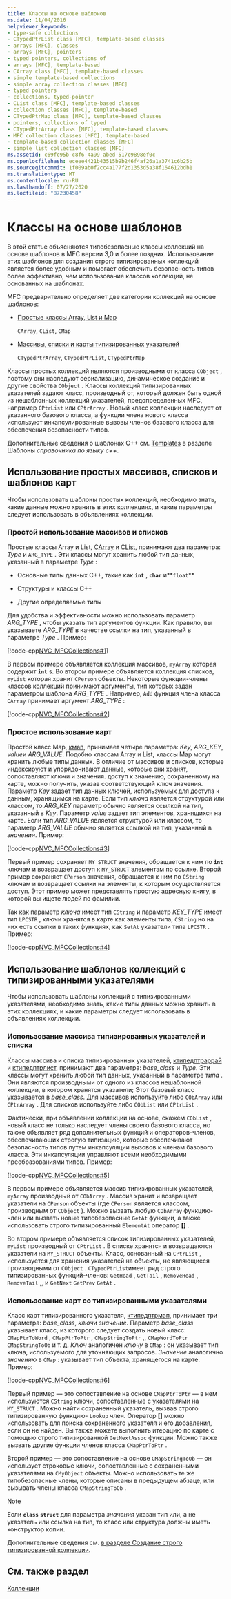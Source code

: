 ```yaml
---
title: Классы на основе шаблонов
ms.date: 11/04/2016
helpviewer_keywords:
- type-safe collections
- CTypedPtrList class [MFC], template-based classes
- arrays [MFC], classes
- arrays [MFC], pointers
- typed pointers, collections of
- arrays [MFC], template-based
- CArray class [MFC], template-based classes
- simple template-based collections
- simple array collection classes [MFC]
- typed pointers
- collections, typed-pointer
- CList class [MFC], template-based classes
- collection classes [MFC], template-based
- CTypedPtrMap class [MFC], template-based classes
- pointers, collections of typed
- CTypedPtrArray class [MFC], template-based classes
- MFC collection classes [MFC], template-based
- template-based collection classes [MFC]
- simple list collection classes [MFC]
ms.assetid: c69fc95b-c8f6-4a99-abed-517c9898ef0c
ms.openlocfilehash: eceee4421b43515b9b246f4af26a1a3741c6b25b
ms.sourcegitcommit: 1f009ab0f2cc4a177f2d1353d5a38f164612bdb1
ms.translationtype: MT
ms.contentlocale: ru-RU
ms.lasthandoff: 07/27/2020
ms.locfileid: "87230458"
---
```

# <a name="template-based-classes"></a>Классы на основе шаблонов

В этой статье объясняются типобезопасные классы коллекций на основе шаблонов в MFC версии 3,0 и более поздних. Использование этих шаблонов для создания строго типизированных коллекций является более удобным и помогает обеспечить безопасность типов более эффективно, чем использование классов коллекций, не основанных на шаблонах.

MFC предварительно определяет две категории коллекций на основе шаблонов:

- [Простые классы Array, List и Map](#_core_using_simple_array.2c_.list.2c_.and_map_templates)

   `CArray`, `CList`, `CMap`

- [Массивы, списки и карты типизированных указателей](#_core_using_typed.2d.pointer_collection_templates)

   `CTypedPtrArray`, `CTypedPtrList`, `CTypedPtrMap`

Классы простых коллекций являются производными от класса `CObject` , поэтому они наследуют сериализацию, динамическое создание и другие свойства `CObject` . Классы коллекций типизированных указателей задают класс, производный от, который должен быть одной из нешаблонных коллекций указателей, предопределенных MFC, например `CPtrList` или `CPtrArray` . Новый класс коллекции наследует от указанного базового класса, а функции члена нового класса используют инкапсулированные вызовы членов базового класса для обеспечения безопасности типов.

Дополнительные сведения о шаблонах C++ см. [Templates](../cpp/templates-cpp.md) в разделе Шаблоны *справочника по языку c++*.

## <a name="using-simple-array-list-and-map-templates"></a><a name="_core_using_simple_array.2c_.list.2c_.and_map_templates"></a>Использование простых массивов, списков и шаблонов карт

Чтобы использовать шаблоны простых коллекций, необходимо знать, какие данные можно хранить в этих коллекциях, и какие параметры следует использовать в объявлениях коллекции.

### <a name="simple-array-and-list-usage"></a><a name="_core_simple_array_and_list_usage"></a>Простой использование массивов и списков

Простые классы Array и List, [CArray](../mfc/reference/carray-class.md) и [CList](../mfc/reference/clist-class.md), принимают два параметра: *Type* и `ARG_TYPE` . Эти классы могут хранить любой тип данных, указанный в параметре *Type* :

- Основные типы данных C++, такие как **`int`** , **`char`** и**`float`**

- Структуры и классы C++

- Другие определяемые типы

Для удобства и эффективности можно использовать параметр *ARG_TYPE* , чтобы указать тип аргументов функции. Как правило, вы указываете *ARG_TYPE* в качестве ссылки на тип, указанный в параметре *Type* . Пример:

[!code-cpp[NVC_MFCCollections#1](../mfc/codesnippet/cpp/template-based-classes_1.cpp)]

В первом примере объявляется коллекция массивов, `myArray` которая содержит **`int`** s. Во втором примере объявляется коллекция списков, `myList` которая хранит `CPerson` объекты. Некоторые функции-члены классов коллекций принимают аргументы, тип которых задан параметром шаблона *ARG_TYPE* . Например, `Add` функция члена класса `CArray` принимает аргумент *ARG_TYPE* :

[!code-cpp[NVC_MFCCollections#2](../mfc/codesnippet/cpp/template-based-classes_2.cpp)]

### <a name="simple-map-usage"></a><a name="_core_simple_map_usage"></a>Простое использование карт

Простой класс Map, [кмап](../mfc/reference/cmap-class.md), принимает четыре параметра: *Key*, *ARG_KEY*, *value*и *ARG_VALUE*. Подобно классам Array и List, классы Map могут хранить любые типы данных. В отличие от массивов и списков, которые индексируют и упорядочивают данные, которые они хранят, сопоставляют ключи и значения. доступ к значению, сохраненному на карте, можно получить, указав соответствующий ключ значения. Параметр *Key* задает тип данных ключей, используемых для доступа к данным, хранящимся на карте. Если тип *ключа* является структурой или классом, то *ARG_KEY* параметр обычно является ссылкой на тип, указанный в *Key*. Параметр *value* задает тип элементов, хранящихся на карте. Если тип *ARG_VALUE* является структурой или классом, то параметр *ARG_VALUE* обычно является ссылкой на тип, указанный в *значении*. Пример:

[!code-cpp[NVC_MFCCollections#3](../mfc/codesnippet/cpp/template-based-classes_3.cpp)]

Первый пример сохраняет `MY_STRUCT` значения, обращается к ним по **`int`** ключам и возвращает доступ к `MY_STRUCT` элементам по ссылке. Второй пример сохраняет `CPerson` значения, обращается к ним по `CString` ключам и возвращает ссылки на элементы, к которым осуществляется доступ. Этот пример может представлять простую адресную книгу, в которой вы ищете людей по фамилии.

Так как параметр *ключа* имеет тип `CString` и параметр *KEY_TYPE* имеет тип `LPCSTR` , ключи хранятся в карте как элементы типа, `CString` но на них есть ссылки в таких функциях, как `SetAt` указатели типа `LPCSTR` . Пример:

[!code-cpp[NVC_MFCCollections#4](../mfc/codesnippet/cpp/template-based-classes_4.cpp)]

## <a name="using-typed-pointer-collection-templates"></a><a name="_core_using_typed.2d.pointer_collection_templates"></a>Использование шаблонов коллекций с типизированными указателями

Чтобы использовать шаблоны коллекций с типизированными указателями, необходимо знать, какие типы данных можно хранить в этих коллекциях, и какие параметры следует использовать в объявлениях коллекции.

### <a name="typed-pointer-array-and-list-usage"></a><a name="_core_typed.2d.pointer_array_and_list_usage"></a>Использование массива типизированных указателей и списка

Классы массива и списка типизированных указателей, [ктипедптраррай](../mfc/reference/ctypedptrarray-class.md) и [ктипедптрлист](../mfc/reference/ctypedptrlist-class.md), принимают два параметра: *base_class* и *Type*. Эти классы могут хранить любой тип данных, указанный в параметре *типа* . Они являются производными от одного из классов нешаблонной коллекции, в котором хранятся указатели; Этот базовый класс указывается в *base_class*. Для массивов используйте либо `CObArray` или `CPtrArray` . Для списков используйте либо `CObList` или `CPtrList` .

Фактически, при объявлении коллекции на основе, скажем `CObList` , новый класс не только наследует члены своего базового класса, но также объявляет ряд дополнительных функций и операторов-членов, обеспечивающих строгую типизацию, которые обеспечивают безопасность типов путем инкапсуляции вызовов к членам базового класса. Эти инкапсуляции управляют всеми необходимыми преобразованиями типов. Пример:

[!code-cpp[NVC_MFCCollections#5](../mfc/codesnippet/cpp/template-based-classes_5.cpp)]

В первом примере объявляется массив типизированных указателей, `myArray` производный от `CObArray` . Массив хранит и возвращает указатели на `CPerson` объекты (где `CPerson` является классом, производным от `CObject` ). Можно вызвать любую `CObArray` функцию-член или вызвать новые типобезопасные `GetAt` функции, а также использовать строго типизированный `ElementAt` оператор **[]** .

Во втором примере объявляется список типизированных указателей, `myList` производный от `CPtrList` . В списке хранятся и возвращаются указатели на `MY_STRUCT` объекты. Класс, основанный на `CPtrList` , используется для хранения указателей на объекты, не являющиеся производными от `CObject` . `CTypedPtrList`имеет ряд строго типизированных функций-членов: `GetHead` , `GetTail` , `RemoveHead` , `RemoveTail` ,, и `GetNext` `GetPrev` `GetAt` .

### <a name="typed-pointer-map-usage"></a><a name="_core_typed.2d.pointer_map_usage"></a>Использование карт со типизированными указателями

Класс карт типизированного указателя, [ктипедптрмап](../mfc/reference/ctypedptrmap-class.md), принимает три параметра: *base_class*, *ключ*и *значение*. Параметр *base_class* указывает класс, из которого следует создать новый класс: `CMapPtrToWord` , `CMapPtrToPtr` , `CMapStringToPtr` ,, `CMapWordToPtr` `CMapStringToOb` и т. д. *Ключ* аналогичен *ключу* в `CMap` : он указывает тип ключа, используемого для уточняющих запросов. *Значение* аналогично *значению* в `CMap` : указывает тип объекта, хранящегося на карте. Пример:

[!code-cpp[NVC_MFCCollections#6](../mfc/codesnippet/cpp/template-based-classes_6.cpp)]

Первый пример — это сопоставление на основе `CMapPtrToPtr` — в нем используются `CString` ключи, сопоставленные с указателями на `MY_STRUCT` . Можно найти сохраненный указатель, вызвав строго типизированную функцию- `Lookup` член. Оператор **[]** можно использовать для поиска сохраненного указателя и его добавления, если он не найден. Вы также можете выполнить итерацию по карте с помощью строго типизированной `GetNextAssoc` функции. Можно также вызвать другие функции членов класса `CMapPtrToPtr` .

Второй пример — это сопоставление на основе `CMapStringToOb` — он использует строковые ключи, сопоставленные с сохраненными указателями на `CMyObject` объекты. Можно использовать те же типобезопасные члены, которые описаны в предыдущем абзаце, или вызывать члены класса `CMapStringToOb` .

> [!NOTE]
> Если **`class`** **`struct`** для параметра *значения* указан тип или, а не указатель или ссылка на тип, то класс или структура должны иметь конструктор копии.

Дополнительные сведения см. [в разделе Создание строго типизированной коллекции](../mfc/how-to-make-a-type-safe-collection.md).

## <a name="see-also"></a>См. также раздел

[Коллекции](../mfc/collections.md)
